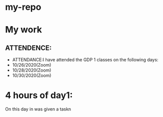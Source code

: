 # my-repo
# My work
## ATTENDENCE:
- ATTENDANCE:I have attended the GDP 1 classes on the following days:
- 10/26/2020(Zoom)
- 10/28/2020(Zoom)
- 10/30/2020(Zoom)
# 4 hours of day1:
On this day in was given a taskn 
